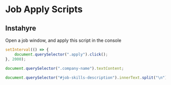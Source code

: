 # Job Apply Scripts

## Instahyre
Open a job window, and apply this script in the console
```javascript
setInterval(() => {
	document.querySelector(".apply").click();
}, 2000);
```
```javascript
document.querySelector(".company-name").textContent;
```
```javascript
document.querySelector("#job-skills-description").innerText.split("\n");
```